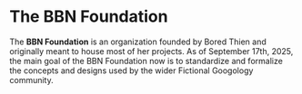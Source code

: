 # The BBN Foundation
The **BBN Foundation** is an organization founded by Bored Thien and originally meant to house most of her projects. As of September 17th, 2025, the main goal of the BBN Foundation now is to standardize and formalize the concepts and designs used by the wider Fictional Googology community.